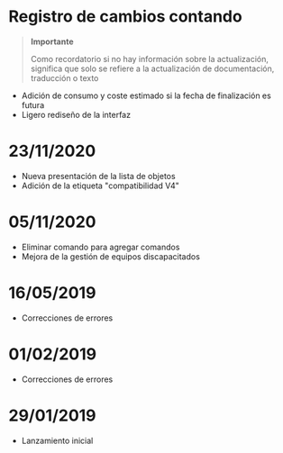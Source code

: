 # Registro de cambios contando


>**Importante**
>
>Como recordatorio si no hay información sobre la actualización, significa que solo se refiere a la actualización de documentación, traducción o texto


- Adición de consumo y coste estimado si la fecha de finalización es futura
- Ligero rediseño de la interfaz

# 23/11/2020

- Nueva presentación de la lista de objetos
- Adición de la etiqueta "compatibilidad V4"

# 05/11/2020

- Eliminar comando para agregar comandos
- Mejora de la gestión de equipos discapacitados

# 16/05/2019

- Correcciones de errores

# 01/02/2019

- Correcciones de errores

# 29/01/2019

- Lanzamiento inicial
